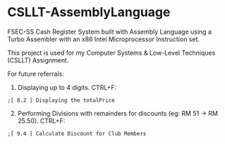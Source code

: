 # CSLLT-AssemblyLanguage

FSEC-SS Cash Register System built with Assembly Language using a Turbo Assembler with an x86 Intel Microprocessor Instruction set. 

This project is used for my Computer Systems & Low-Level Techniques (CSLLT) Assignment.

For future referrals:
1. Displaying up to 4 digits. CTRL+F:
```
;[ 8.2 ] Displaying the totalPrice
```

2. Performing Divisions with remainders for discounts (eg: RM 51 -> RM 25.50). CTRL+F:
```
;[ 9.4 ] Calculate Discount for Club Members
```
